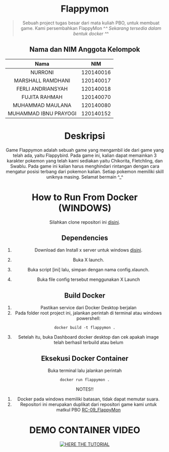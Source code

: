 <div align="center">

# Flappymon
>  Sebuah project tugas besar dari mata kuliah PBO, untuk membuat game. Kami persembahkan FlappyMon ^_^
>  Sekarang tersedia dalam bentuk docker ^_^


## Nama dan NIM Anggota Kelompok
| Nama | NIM |
| :---: | :---: |
| NURRONI                   | 120140016 |
| MARSHALL RAMDHANI         | 120140017 |
| FERLI ANDRIANSYAH         | 120140018 |
| FUJITA RAHMAH             | 120140070 |
| MUHAMMAD MAULANA          | 120140080 |
| MUHAMMAD IBNU PRAYOGI     | 120140152 |

# Deskripsi
Game Flappymon adalah sebuah game yang mengambil ide dari game yang telah ada, yaitu Flappybird. Pada game ini, kalian dapat memainkan 3 karakter pokemon yang telah kami sediakan yaitu Chikorita, Fletchling, dan Swablu. Pada game ini kalian harus menghindari rintangan dengan cara mengatur posisi terbang dari pokemon kalian. Setiap pokemon memiliki skill uniknya masing.
Selamat bermain ^_^

# How to Run From Docker (WINDOWS)
Silahkan clone repositori ini [disini](https://github.com/rYuuXHikaRi/RC-09_Flappymon-SO). 

## Dependencies
1. Download dan Install x server untuk windows [disini](https://sourceforge.net/projects/vcxsrv/files/latest/download).

2. Buka X launch.
3. Buka script [ini] lalu, simpan dengan nama config.xlaunch.
4. Buka file config tersebut menggunakan X Launch

## Build Docker

1. Pastikan service dari Docker Desktop berjalan
2. Pada folder root project ini, jalankan perintah di terminal atau windows powershell:
```
docker build -t flappymon .
```

3. Setelah itu, buka Dashboard docker desktop dan cek apakah image telah berhasil terbuild atau belum

## Eksekusi Docker Container
Buka terminal lalu jalankan perintah 

```
docker run flappymon .
```

NOTES!!
1. Docker pada windows memiliki batasan, tidak dapat memutar suara.
2. Repositori ini merupakan duplikat dari repositori game kami untuk matkul PBO [RC-09_FlappyMon](https://github.com/rYuuXHikaRi/RC-09_FlappyMon)


# DEMO CONTAINER VIDEO
[![HERE THE TUTORIAL](http://i3.ytimg.com/vi/38uOm7qAVD8/hqdefault.jpg)](https://youtu.be/38uOm7qAVD8)